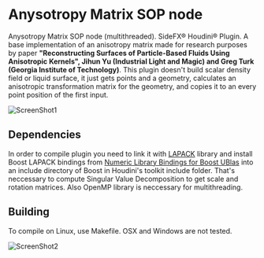 Anysotropy Matrix SOP node
=====
Anysotropy Matrix SOP node (multithreaded). SideFX® Houdini® Plugin. A base implementation of an anisotropy matrix made for research purposes by paper <b>"Reconstructing Surfaces of Particle-Based Fluids Using Anisotropic Kernels", Jihun Yu (Industrial Light and Magic) and Greg Turk (Georgia Institute of Technology)</b>. This plugin doesn't build scalar density field or liquid surface, it just gets points and a geometry, calculates an anisotropic transformation matrix for the geometry, and copies it to an every point position of the first input.

![ScreenShot1](http://mishurov.5gbfree.com/github/anisotropy_matrix/kernels1.png)

## Dependencies
In order to compile plugin you need to link it with <a href="http://www.netlib.org/lapack/">LAPACK</a> library and install Boost LAPACK bindings from <a href="http://mathema.tician.de/software/boost-numeric-bindings/">Numeric Library Bindings for Boost UBlas</a> into an include directory of Boost in Houdini's toolkit include folder. That's neccessary to compute Singular Value Decomposition to get scale and rotation matrices. Also OpenMP library is neccessary for multithreading.

## Building
To compile on Linux, use Makefile. OSX and Windows are not tested.

![ScreenShot2](http://mishurov.5gbfree.com/github/anisotropy_matrix/kernels2.png)
